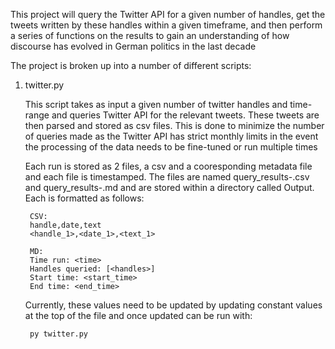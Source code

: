 This project will query the Twitter API for a given number of handles, get the tweets
written by these handles within a given timeframe, and then perform a series of functions 
on the results to gain an understanding of how discourse has evolved in German politics in 
the last decade

The project is broken up into a number of different scripts:

1. twitter.py

	This script takes as input a given number of twitter handles and time-range and queries 
	Twitter API for the relevant tweets. These tweets are then parsed and stored as csv 
	files. This is done to minimize the number of queries made as the Twitter API has 
	strict monthly limits in the event the processing of the data needs to be fine-tuned 
	or run multiple times

	Each run is stored as 2 files, a csv and a cooresponding metadata file and 
	each file is timestamped. The files are named query_results-<timestamp>.csv and
	query_results-<timestamp>.md and are stored within a directory called Output. Each 
	is formatted as follows:

		CSV:
		handle,date,text
		<handle_1>,<date_1>,<text_1>

		MD:
		Time run: <time>
		Handles queried: [<handles>]
		Start time: <start_time>
		End time: <end_time>

	Currently, these values need to be updated by updating constant values at the top of 
	the file and once updated can be run with: 

		py twitter.py
